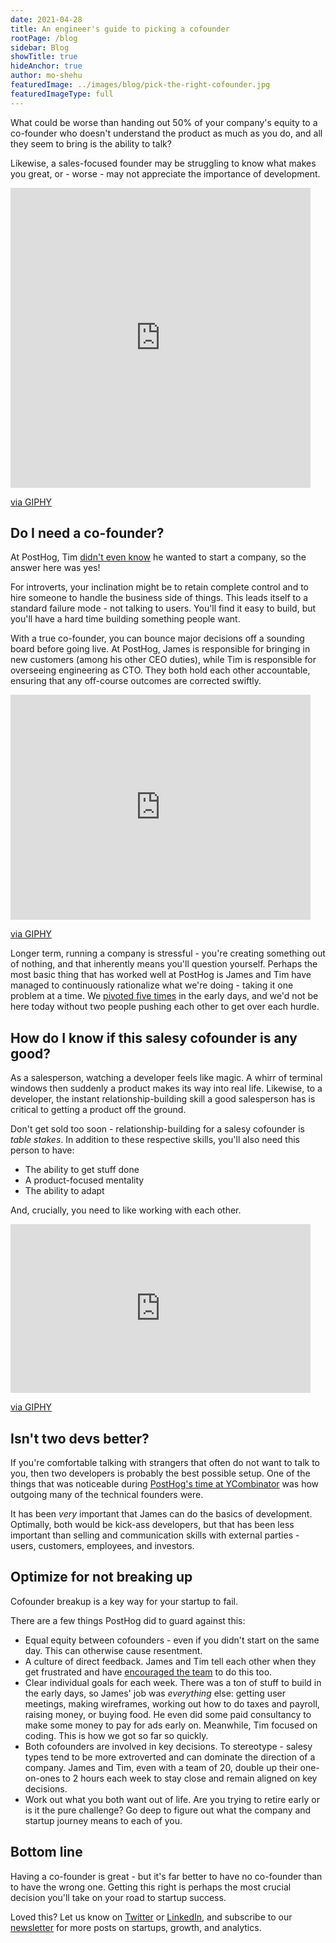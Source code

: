 ```yaml
---
date: 2021-04-28
title: An engineer's guide to picking a cofounder
rootPage: /blog
sidebar: Blog
showTitle: true
hideAnchor: true
author: mo-shehu
featuredImage: ../images/blog/pick-the-right-cofounder.jpg
featuredImageType: full
---
```


What could be worse than handing out 50% of your company's equity to a co-founder who doesn't understand the product as much as you do, and all they seem to bring is the ability to talk?

Likewise, a sales-focused founder may be struggling to know what makes you great, or - worse - may not appreciate the importance of development.

<iframe src="https://giphy.com/embed/1dJVNSn8u3BSGftyVm" width="480" height="480" frameBorder="0" class="giphy-embed" allowFullScreen></iframe><p><a href="https://giphy.com/gifs/alan-sugar-lord-1dJVNSn8u3BSGftyVm">via GIPHY</a></p>

## Do I need a co-founder?

At PostHog, Tim [didn't even know](inflated-risk-seems-riskier) he wanted to start a company, so the answer here was yes!

For introverts, your inclination might be to retain complete control and to hire someone to handle the business side of things. This leads itself to a standard failure mode - not talking to users. You'll find it easy to build, but you'll have a hard time building something people want.

With a true co-founder, you can bounce major decisions off a sounding board before going live. At PostHog, James is responsible for bringing in new customers (among his other CEO duties), while Tim is responsible for overseeing engineering as CTO. They both hold each other accountable, ensuring that any off-course outcomes are corrected swiftly.

<iframe src="https://giphy.com/embed/Dnt2VnWFknFNm" width="480" height="360" frameBorder="0" class="giphy-embed" allowFullScreen></iframe><p><a href="https://giphy.com/gifs/fist-bump-Dnt2VnWFknFNm">via GIPHY</a></p>

Longer term, running a company is stressful - you're creating something out of nothing, and that inherently means you'll question yourself. Perhaps the most basic thing that has worked well at PostHog is James and Tim have managed to continuously rationalize what we're doing - taking it one problem at a time. We [pivoted five times](story-about-pivots) in the early days, and we'd not be here today without two people pushing each other to get over each hurdle.

## How do I know if this salesy cofounder is any good?

As a salesperson, watching a developer feels like magic. A whirr of terminal windows then suddenly a product makes its way into real life. Likewise, to a developer, the instant relationship-building skill a good salesperson has is critical to getting a product off the ground.

Don't get sold too soon - relationship-building for a salesy cofounder is _table stakes_. In addition to these respective skills, you'll also need this person to have:

* The ability to get stuff done
* A product-focused mentality
* The ability to adapt

And, crucially, you need to like working with each other.

<iframe src="https://giphy.com/embed/3ohzdEM30dysPGuHFm" width="480" height="270" frameBorder="0" class="giphy-embed" allowFullScreen></iframe><p><a href="https://giphy.com/gifs/nickelodeon-hunter-street-3ohzdEM30dysPGuHFm">via GIPHY</a></p>

## Isn't two devs better?

If you're comfortable talking with strangers that often do not want to talk to you, then two developers is probably the best possible setup. One of the things that was noticeable during [PostHog's time at YCombinator](moving-to-sf) was how outgoing many of the technical founders were.

It has been _very_ important that James can do the basics of development. Optimally, both would be kick-ass developers, but that has been less important than selling and communication skills with external parties - users, customers, employees, and investors.

## Optimize for not breaking up

Cofounder breakup is a key way for your startup to fail.

There are a few things PostHog did to guard against this:

* Equal equity between cofounders - even if you didn't start on the same day. This can otherwise cause resentment.
* A culture of direct feedback. James and Tim tell each other when they get frustrated and have [encouraged the team](https://twitter.com/PostHogHQ/status/1385543414511542273) to do this too.
* Clear individual goals for each week. There was a ton of stuff to build in the early days, so James' job was _everything_ else: getting user meetings, making wireframes, working out how to do taxes and payroll, raising money, or buying food. He even did some paid consultancy to make some money to pay for ads early on. Meanwhile, Tim focused on coding. This is how we got so far so quickly.
* Both cofounders are involved in key decisions. To stereotype - salesy types tend to be more extroverted and can dominate the direction of a company. James and Tim, even with a team of 20, double up their one-on-ones to 2 hours each week to stay close and remain aligned on key decisions.
* Work out what you both want out of life. Are you trying to retire early or is it the pure challenge? Go deep to figure out what the company and startup journey means to each of you.

## Bottom line

Having a co-founder is great - but it's far better to have no co-founder than to have the wrong one. Getting this right is perhaps the most crucial decision you'll take on your road to startup success.

Loved this? Let us know on [Twitter](https://twitter.com/posthoghq) or [LinkedIn](https://linkedin.com/company/posthog), and subscribe to our [newsletter](https://posthog.com/newsletter) for more posts on startups, growth, and analytics.
